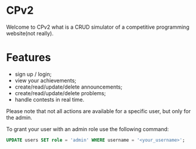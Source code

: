 # CPv2
Welcome to CPv2 what is a CRUD simulator of a competitive programming website(not really).
# Features
- sign up / login;
- view your achievements;
- create/read/update/delete announcements;
- create/read/update/delete problems;
- handle contests in real time.


Please note that not all actions are available for a specific user, but only for the admin.

To grant your user with an admin role use the following command:
```SQL
UPDATE users SET role = 'admin' WHERE username = '<your_username>';
```
